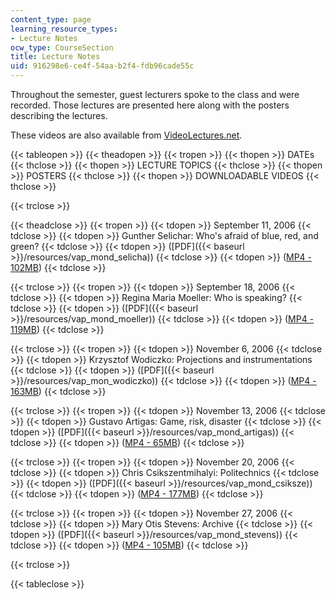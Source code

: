 ```yaml
---
content_type: page
learning_resource_types:
- Lecture Notes
ocw_type: CourseSection
title: Lecture Notes
uid: 916298e6-ce4f-54aa-b2f4-fdb96cade55c
---
```


Throughout the semester, guest lecturers spoke to the class and were recorded. Those lectures are presented here along with the posters describing the lectures.

These videos are also available from [VideoLectures.net](http://videolectures.net/mit4303f06_production_space/).

{{< tableopen >}}
{{< theadopen >}}
{{< tropen >}}
{{< thopen >}}
DATEs
{{< thclose >}}
{{< thopen >}}
LECTURE TOPICS
{{< thclose >}}
{{< thopen >}}
POSTERS
{{< thclose >}}
{{< thopen >}}
DOWNLOADABLE VIDEOS
{{< thclose >}}

{{< trclose >}}

{{< theadclose >}}
{{< tropen >}}
{{< tdopen >}}
September 11, 2006
{{< tdclose >}}
{{< tdopen >}}
Gunther Selichar: Who's afraid of blue, red, and green?
{{< tdclose >}}
{{< tdopen >}}
([PDF]({{< baseurl >}}/resources/vap_mond_selicha))
{{< tdclose >}}
{{< tdopen >}}
([MP4 - 102MB](http://www.archive.org/download/MIT4.303F06/ocw-4.303-11sep2006-selichar.mp4))
{{< tdclose >}}

{{< trclose >}}
{{< tropen >}}
{{< tdopen >}}
September 18, 2006
{{< tdclose >}}
{{< tdopen >}}
Regina Maria Moeller: Who is speaking?
{{< tdclose >}}
{{< tdopen >}}
([PDF]({{< baseurl >}}/resources/vap_mond_moeller))
{{< tdclose >}}
{{< tdopen >}}
([MP4 - 119MB](http://www.archive.org/download/MIT4.303F06/ocw-4.303-18sep2006-moehler.mp4))
{{< tdclose >}}

{{< trclose >}}
{{< tropen >}}
{{< tdopen >}}
November 6, 2006
{{< tdclose >}}
{{< tdopen >}}
Krzysztof Wodiczko: Projections and instrumentations
{{< tdclose >}}
{{< tdopen >}}
([PDF]({{< baseurl >}}/resources/vap_mon_wodiczko))
{{< tdclose >}}
{{< tdopen >}}
([MP4 - 163MB](http://www.archive.org/download/MIT4.303F06/ocw-4.303-06nov2006-wodiczko.mp4))
{{< tdclose >}}

{{< trclose >}}
{{< tropen >}}
{{< tdopen >}}
November 13, 2006
{{< tdclose >}}
{{< tdopen >}}
Gustavo Artigas: Game, risk, disaster
{{< tdclose >}}
{{< tdopen >}}
([PDF]({{< baseurl >}}/resources/vap_mond_artigas))
{{< tdclose >}}
{{< tdopen >}}
([MP4 - 65MB](http://www.archive.org/download/MIT4.303F06/ocw-4.303-13nov2006-gustavo.mp4))
{{< tdclose >}}

{{< trclose >}}
{{< tropen >}}
{{< tdopen >}}
November 20, 2006
{{< tdclose >}}
{{< tdopen >}}
Chris Csikszentmihalyi: Politechnics
{{< tdclose >}}
{{< tdopen >}}
([PDF]({{< baseurl >}}/resources/vap_mond_csiksze))
{{< tdclose >}}
{{< tdopen >}}
([MP4 - 177MB](http://www.archive.org/download/MIT4.303F06/ocw-4.303-20nov2006.mp4))
{{< tdclose >}}

{{< trclose >}}
{{< tropen >}}
{{< tdopen >}}
November 27, 2006
{{< tdclose >}}
{{< tdopen >}}
Mary Otis Stevens: Archive
{{< tdclose >}}
{{< tdopen >}}
([PDF]({{< baseurl >}}/resources/vap_mond_stevens))
{{< tdclose >}}
{{< tdopen >}}
([MP4 - 105MB](http://www.archive.org/download/MIT4.303F06/ocw-4.303-27nov2006-stevens.mp4))
{{< tdclose >}}

{{< trclose >}}

{{< tableclose >}}